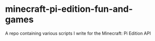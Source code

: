 minecraft-pi-edition-fun-and-games
==================================

A repo containing various scripts I write for the Minecraft: Pi Edition API